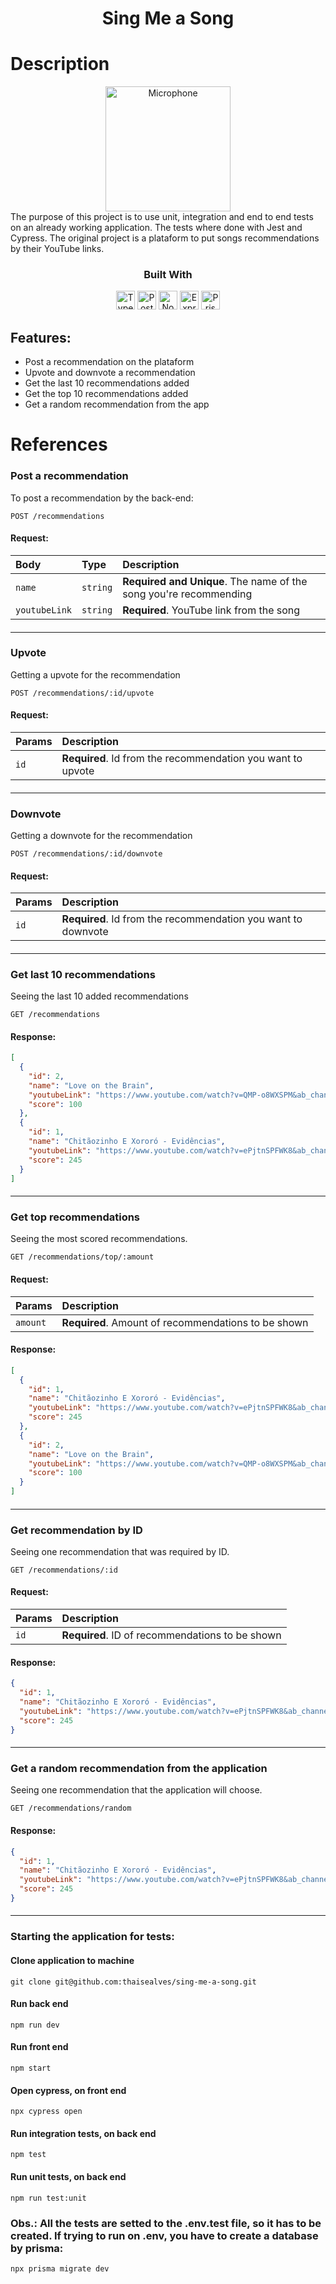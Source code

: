 <div align="center">
<h1>Sing Me a Song</h1>
</div>

# Description

<div align="center">
<img src="https://notion-emojis.s3-us-west-2.amazonaws.com/prod/svg-twitter/1f399-fe0f.svg" height="200px" alt="Microphone" title="Microphone"/>
</div>
The purpose of this project is to use unit, integration and end to end tests on an already working application. The tests where done with Jest and Cypress. The original project is a plataform to put songs recommendations by their YouTube links.

<div align="center">

  <h3>Built With</h3>
  <img src="https://img.shields.io/badge/TypeScript-007ACC?style=for-the-badge&logo=typescript&logoColor=white" height="30px" alt="Typescript" title="Typescript"/>
  <img src="https://img.shields.io/badge/PostgreSQL-316192?style=for-the-badge&logo=postgresql&logoColor=white" height="30px" alt="PostgreSQL" title="PostgreSQL"/>
  <img src="https://img.shields.io/badge/Node.js-43853D?style=for-the-badge&logo=node.js&logoColor=white" height="30px" alt="Node.js" title="Node.js"/>  
  <img src="https://img.shields.io/badge/Express.js-404D59?style=for-the-badge&logo=express.js&logoColor=white" height="30px" alt="Express.js" title="Express.js"/>  
  <img src="https://img.shields.io/badge/Prisma-3982CE?style=for-the-badge&logo=Prisma&logoColor=white" height="30px" alt="Prisma" title="Prisma"/>
  
</div>

## Features:

- Post a recommendation on the plataform
- Upvote and downvote a recommendation
- Get the last 10 recommendations added
- Get the top 10 recommendations added
- Get a random recommendation from the app

# References

### Post a recommendation

To post a recommendation by the back-end:

```http
POST /recommendations
```

#### Request:

| Body          | Type     | Description                                                       |
| :------------ | :------- | :---------------------------------------------------------------- |
| `name`        | `string`  | **Required and Unique**. The name of the song you're recommending |
| `youtubeLink` | `string` | **Required**. YouTube link from the song                          |

####

---

### Upvote

Getting a upvote for the recommendation

```http
POST /recommendations/:id/upvote
```

#### Request:

| Params | Description                                                 |
| :----- | :---------------------------------------------------------- |
| `id`   | **Required**. Id from the recommendation you want to upvote |

####

---

### Downvote

Getting a downvote for the recommendation

```http
POST /recommendations/:id/downvote
```

#### Request:

| Params | Description                                                   |
| :----- | :------------------------------------------------------------ |
| `id`   | **Required**. Id from the recommendation you want to downvote |

####

---

### Get last 10 recommendations

Seeing the last 10 added recommendations

```http
GET /recommendations
```

#### Response:

```json
[
  {
    "id": 2,
    "name": "Love on the Brain",
    "youtubeLink": "https://www.youtube.com/watch?v=QMP-o8WXSPM&ab_channel=Rihanna-Topic",
    "score": 100
  },
  {
    "id": 1,
    "name": "Chitãozinho E Xororó - Evidências",
    "youtubeLink": "https://www.youtube.com/watch?v=ePjtnSPFWK8&ab_channel=CHXVEVO",
    "score": 245
  }
]
```

####

---

### Get top recommendations

Seeing the most scored recommendations.

```http
GET /recommendations/top/:amount
```

#### Request:

| Params   | Description                                         |
| :------- | :-------------------------------------------------- |
| `amount` | **Required**. Amount of recommendations to be shown |

#### Response:

```json
[
  {
    "id": 1,
    "name": "Chitãozinho E Xororó - Evidências",
    "youtubeLink": "https://www.youtube.com/watch?v=ePjtnSPFWK8&ab_channel=CHXVEVO",
    "score": 245
  },
  {
    "id": 2,
    "name": "Love on the Brain",
    "youtubeLink": "https://www.youtube.com/watch?v=QMP-o8WXSPM&ab_channel=Rihanna-Topic",
    "score": 100
  }
]
```

####

---

### Get recommendation by ID

Seeing one recommendation that was required by ID.

```http
GET /recommendations/:id
```

#### Request:

| Params | Description                                     |
| :----- | :---------------------------------------------- |
| `id`   | **Required**. ID of recommendations to be shown |

#### Response:

```json
{
  "id": 1,
  "name": "Chitãozinho E Xororó - Evidências",
  "youtubeLink": "https://www.youtube.com/watch?v=ePjtnSPFWK8&ab_channel=CHXVEVO",
  "score": 245
}
```

####

---

### Get a random recommendation from the application

Seeing one recommendation that the application will choose.

```http
GET /recommendations/random
```

#### Response:

```json
{
  "id": 1,
  "name": "Chitãozinho E Xororó - Evidências",
  "youtubeLink": "https://www.youtube.com/watch?v=ePjtnSPFWK8&ab_channel=CHXVEVO",
  "score": 245
}
```

####

---

### Starting the application for tests:

#### Clone application to machine

```
git clone git@github.com:thaisealves/sing-me-a-song.git
```

#### Run back end

```
npm run dev
```

#### Run front end

```
npm start
```

#### Open cypress, on front end

```
npx cypress open
```

#### Run integration tests, on back end

```
npm test
```

#### Run unit tests, on back end

```
npm run test:unit
```

### Obs.: All the tests are setted to the .env.test file, so it has to be created. If trying to run on .env, you have to create a database by prisma:

```
npx prisma migrate dev
```
